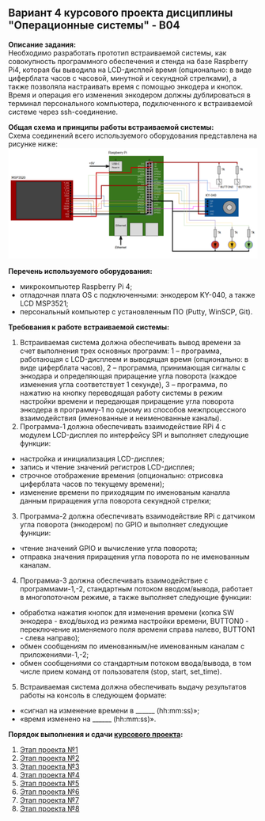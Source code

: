 ## Вариант 4 курсового проекта дисциплины "Операционные системы" - В04

__Описание задания:__  
Необходимо разработать прототип встраиваемой системы, как совокупность программного обеспечения и стенда на базе Raspberry Pi4, которая бы выводила на LCD-дисплей время (опционально: в виде циферблата часов с часовой, минутной и секундной стрелками), а также позволяла настраивать время с помощью энкодера и кнопок. Время и операция его изменения энкодером должны дублироваться в терминал персонального компьютера, подключенного к встраиваемой системе через ssh-соединение.   

__Общая схема и принципы работы встраиваемой системы:__  
Схема соединений всего используемого оборудования представлена на рисунке ниже:  
![Схема варианта 4](var_04_scheme.png)


__Перечень используемого оборудования:__
* микрокомпьютер Raspberry Pi 4;
* отладочная плата OS с подключенными: энкодером KY-040, а также LCD MSP3521;
* персональный компьютер c установленным ПО (Putty, WinSCP, Git).

__Требования к работе встраиваемой системы:__  
1. Встраиваемая система должна обеспечивать вывод времени за счет выполнения трех основных программ: 1 – программа, работающая с LCD-дисплеем и выводящая время (опционально: в виде циферблата часов), 2 – программа, принимающая сигналы с энкодара и определяющая приращение угла поворота (каждое изменения угла соответствует 1 секунде), 3 – программа, по нажатию на кнопку переводящая работу системы в режим настройки времени и передающая приращение угла поворота энкодера в программу-1 по одному из способов межпроцессного взаимодействия (именованные и неименованные каналы).
2. Программа-1 должна обеспечивать взаимодействие RPi 4 с модулем LCD-дисплея по интерфейсу SPI и выполняет следующие функции:
* настройка и инициализация LCD-дисплея;
* запись и чтение значений регистров LCD-дисплея;
* строчное отображение времения (опционально: отрисовка циферблата часов по текущему времени);
* изменение времени по приходящим по именованым каналла данным приращения угла поворота секундной стрелки;
3. Программа-2 должна обеспечивать взаимодействие RPi с датчиком угла поворота (энкодером) по GPIO и выполняет следующие функции:
* чтение значений GPIO и вычисление угла поворота;
* отправка значения приращения угла поворота по не именованным каналам.
4. Программа-3 должна обеспечивать взаимодействие с программами-1,-2, стандартным потоком вводом/вывода, работает в многопоточном режиме, а также выполняет следующие функции:
* обработка нажатия кнопок для изменения времени (копка SW энкодера - вход/выход из режима настройки времени, BUTTON0 - переключение изменяемого поля времени справа налево, BUTTON1 - слева направо);
* обмен сообщениям по именованным/не именованным каналам с приложениями-1,-2;
* обмен сообщениями со стандартным потоком ввода/вывода, в том числе прием команд от пользователя (stop, start, set_time).
5. Встраиваемая система должна обеспечивать выдачу результатов работы на консоль в следующем формате: 
* «сигнал на изменение времени в ______ (hh:mm:ss)»;
* «время изменено на ______ (hh:mm:ss)».


__Порядок выполнения и сдачи [курсового проекта](var_04_task.md):__
1. [Этап проекта №1](var_04_stage_01.md)
2. [Этап проекта №2](var_04_stage_02.md)
3. [Этап проекта №3](var_04_stage_03.md)
4. [Этап проекта №4](var_04_stage_04.md)
5. [Этап проекта №5](var_04_stage_05.md)
6. [Этап проекта №6](var_04_stage_06.md)
7. [Этап проекта №7](var_04_stage_07.md)
8. [Этап проекта №8](var_04_stage_08.md)

